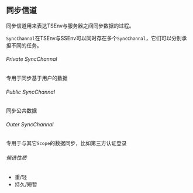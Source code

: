 ## 同步信道

同步信道用来表达TSEnv与服务器之间同步数据的过程。

`SyncChannal`在TSEnv与SSEnv可以同时存在多个`SyncChannal`，它们可以分别承担不同的任务。

###### Private SyncChannal

专用于同步基于用户的数据

###### Public SyncChannal

同步公共数据

###### Outer SyncChannal

专用于与其它`Scope`的数据同步，比如第三方认证登录

###### 候选性质

+ 重/轻
+ 持久/短暂


